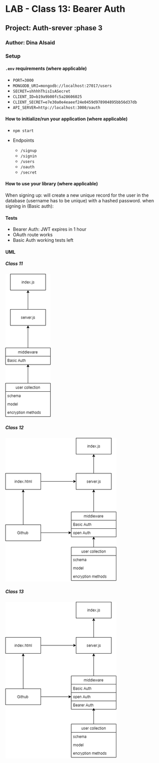 # LAB - Class 13: Bearer Auth

## Project: Auth-srever :phase 3

### Author: Dina Alsaid

### Setup

#### `.env` requirements (where applicable)

- `PORT=3000`
- `MONGODB_URI=mongodb://localhost:27017/users`
- `SECRET=shhhhThisIsASecret`
- `CLIENT_ID=b19a9b00fc5a28606025`
- `CLIENT_SECRET=e7e30a0e4eaeef24e0459d978904895bb56d37db`
- `API_SERVER=http://localhost:3000/oauth`

#### How to initialize/run your application (where applicable)

- `npm start`

- Endpoints
  - `/signup`
  - `/signin`
  - `/users`
  - `/oauth`
  - `/secret`

#### How to use your library (where applicable)

When signing up: will create a new unique record for the user in the database (username has to be unique) with a hashed password.
when signing in (Basic auth): 

#### Tests

- Bearer Auth: JWT expires in 1 hour
- OAuth route works
- Basic Auth working tests left

#### UML

##### Class 11

![class 11 UML](./class11.png)  

##### Class 12

![class 12 UML](./class12.png)  

##### Class 13

![class 13 UML](./class13.png)  

